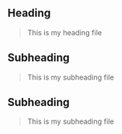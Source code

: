 ## Heading
> This is my heading file

## Subheading
> This is my subheading file

## Subheading
> This is my subheading file